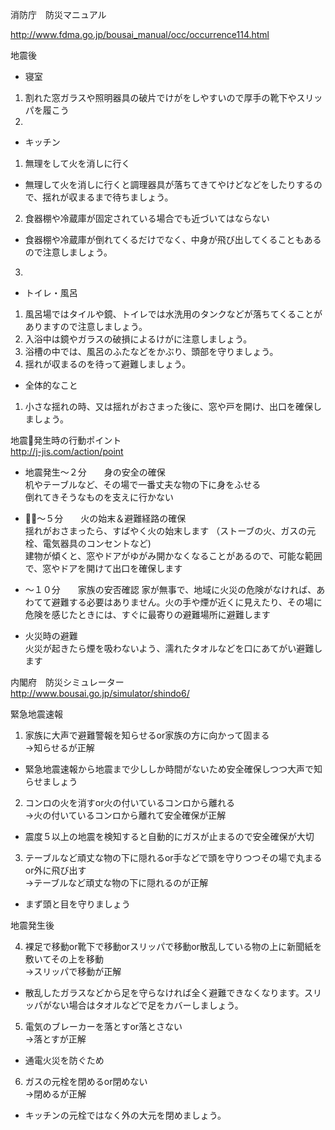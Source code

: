 消防庁　防災マニュアル　　

http://www.fdma.go.jp/bousai_manual/occ/occurrence114.html  

地震後  
- 寝室  
 1. 割れた窓ガラスや照明器具の破片でけがをしやすいので厚手の靴下やスリッパを履こう  
 2. 

- キッチン  
 1. 無理をして火を消しに行く　　
 - 無理して火を消しに行くと調理器具が落ちてきてやけどなどをしたりするので、揺れが収まるまで待ちましょう。
 2. 食器棚や冷蔵庫が固定されている場合でも近づいてはならない
 - 食器棚や冷蔵庫が倒れてくるだけでなく、中身が飛び出してくることもあるので注意しましょう。  
 3. 

- トイレ・風呂  
 1. 風呂場ではタイルや鏡、トイレでは水洗用のタンクなどが落ちてくることがありますので注意しましょう。
 2. 入浴中は鏡やガラスの破損によるけがに注意しましょう。
 3. 浴槽の中では、風呂のふたなどをかぶり、頭部を守りましょう。
 4. 揺れが収まるのを待って避難しましょう。

- 全体的なこと
1. 小さな揺れの時、又は揺れがおさまった後に、窓や戸を開け、出口を確保しましょう。

地震発生時の行動ポイント  
http://j-jis.com/action/point  

- 地震発生〜２分　　身の安全の確保  
机やテーブルなど、その場で一番丈夫な物の下に身をふせる  
倒れてきそうなものを支えに行かない
- 〜５分　　火の始末＆避難経路の確保  
揺れがおさまったら、すばやく火の始末します
（ストーブの火、ガスの元栓、電気器具のコンセントなど)  
建物が傾くと、窓やドアがゆがみ開かなくなることがあるので、可能な範囲で、窓やドアを開けて出口を確保します
- 〜１０分　　家族の安否確認
家が無事で、地域に火災の危険がなければ、あわてて避難する必要はありません。火の手や煙が近くに見えたり、その場に危険を感じたときには、すぐに最寄りの避難場所に避難します

- 火災時の避難  
火災が起きたら煙を吸わないよう、濡れたタオルなどを口にあてがい避難します

内閣府　防災シミュレーター  
http://www.bousai.go.jp/simulator/shindo6/

緊急地震速報  
1. 家族に大声で避難警報を知らせるor家族の方に向かって固まる  
→知らせるが正解  
- 緊急地震速報から地震まで少ししか時間がないため安全確保しつつ大声で知らせましょう
2. コンロの火を消すor火の付いているコンロから離れる  
→火の付いているコンロから離れて安全確保が正解  
- 震度５以上の地震を検知すると自動的にガスが止まるので安全確保が大切
3. テーブルなど頑丈な物の下に隠れるor手などで頭を守りつつその場で丸まるor外に飛び出す  
→テーブルなど頑丈な物の下に隠れるのが正解　　
- まず頭と目を守りましょう  
  
地震発生後  

4. 裸足で移動or靴下で移動orスリッパで移動or散乱している物の上に新聞紙を敷いてその上を移動  
→スリッパで移動が正解 
- 散乱したガラスなどから足を守らなければ全く避難できなくなります。スリッパがない場合はタオルなどで足をカバーしましょう。  
5. 電気のブレーカーを落とすor落とさない  
→落とすが正解
- 通電火災を防ぐため  
6. ガスの元栓を閉めるor閉めない  
→閉めるが正解
- キッチンの元栓ではなく外の大元を閉めましょう。

